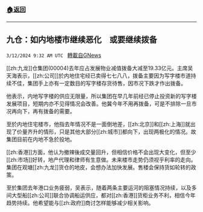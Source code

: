 ###  [:house:返回](README.md)
---


## 九仓：如内地楼市继续恶化　或要继续拨备
`3/12/2024 9:32 AM UTC ` [轉載自GNews](https://gnews.org/articles/2387232)

[[zh:九龙]]仓集团(00004)去年应占发展物业减值拨备大减至19.33亿元。主席吴天海表示，[[zh:公司]]於内地住宅经已卖得七七八八，拨备主要因为写字楼市道持续不佳，集团手上亦有一定数目的写字楼存货待售，因市况下跌才作出拨备。

他表示，内地写字楼的供应无限量，所以集团在早几年前经已停止投资新的写字楼发展项目，短期内亦不见得情况会改善。他冀今年不用再拨备，可是不排除一旦市况再向下，再有拨备的需要。

至於内地住宅楼市，他指去年情况不是一面倒地差，[[zh:北京]]和[[zh:上海]]就出现了价量齐升的情形，只是其他大部分[[zh:城市]]都向下，出现两极化的情况。故集团目前在内地不急於投地。

[[zh:香港]]方面，他认为撤辣後成交量回升，但相信价格不会出现大变化，但至少[[zh:市场]]好转，地产代理和律师有生意做。未来楼市走势仍须视乎利率的走向。集团在观塘[[zh:九龙]]货仓的地皮，会想办法加快发展。售楼会保持货如轮转的政策。

至於集团去年港口业务疲弱，吴表示，随着两条主要运河的阻塞情况持续，以及多间大型船[[zh:公司]]联合协调船运供应，都对[[zh:香港]]货柜业务不利，相信今年趋势持续。他希望能与[[zh:政府]]商讨怎样能够减少相关影响。

